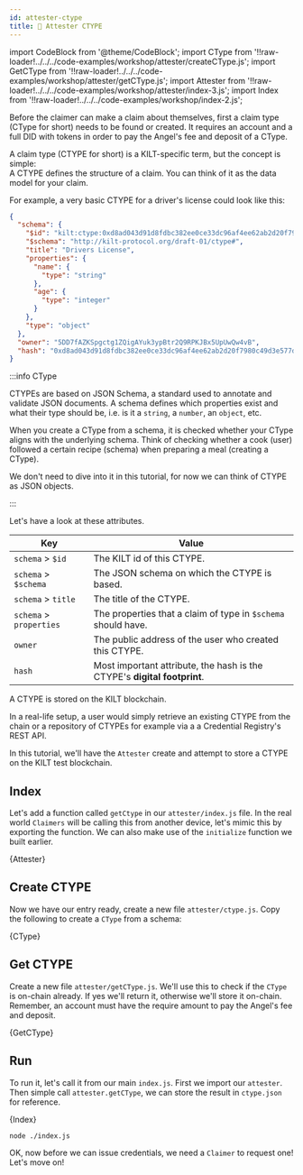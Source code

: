 ```yaml
---
id: attester-ctype
title: 🏢 Attester CTYPE
---
```


import CodeBlock from '@theme/CodeBlock';
import CType from '!!raw-loader!../../../code-examples/workshop/attester/createCType.js';
import GetCType from '!!raw-loader!../../../code-examples/workshop/attester/getCType.js';
import Attester from '!!raw-loader!../../../code-examples/workshop/attester/index-3.js';
import Index from '!!raw-loader!../../../code-examples/workshop/index-2.js';

Before the <span class="label-role claimer">claimer</span> can make a claim about themselves, first a claim type (CType for short) needs to be found or created.
It requires an account and a full DID with tokens in order to pay the Angel's fee and deposit of a CType.

A claim type (CTYPE for short) is a KILT-specific term, but the concept is simple:  
A CTYPE defines the structure of a claim. You can think of it as the data model for your claim.

For example, a very basic CTYPE for a driver's license could look like this:

```json
{
  "schema": {
    "$id": "kilt:ctype:0xd8ad043d91d8fdbc382ee0ce33dc96af4ee62ab2d20f7980c49d3e577d80e5f5",
    "$schema": "http://kilt-protocol.org/draft-01/ctype#",
    "title": "Drivers License",
    "properties": {
      "name": {
        "type": "string"
      },
      "age": {
        "type": "integer"
      }
    },
    "type": "object"
  },
  "owner": "5DD7fAZKSpgctg1ZQigAYuk3ypBtr2Q9RPKJBx5UpUwQw4vB",
  "hash": "0xd8ad043d91d8fdbc382ee0ce33dc96af4ee62ab2d20f7980c49d3e577d80e5f5"
}
```

:::info CType

CTYPEs are based on JSON Schema, a standard used to annotate and validate JSON documents.
A schema defines which properties exist and what their type should be, i.e. is it a `string`, a `number`, an `object`, etc.

When you create a CType from a schema, it is checked whether your CType aligns with the underlying schema.
Think of checking whether a cook (user) followed a certain recipe (schema) when preparing a meal (creating a CType).

We don't need to dive into it in this tutorial, for now we can think of CTYPE as JSON objects.

:::

Let's have a look at these attributes.

| Key                     | Value                                                                    |
| ----------------------- | ------------------------------------------------------------------------ |
| `schema` > `$id`        | The KILT id of this CTYPE.                                               |
| `schema` > `$schema`    | The JSON schema on which the CTYPE is based.                             |
| `schema` > `title`      | The title of the CTYPE.                                                  |
| `schema` > `properties` | The properties that a claim of type in `$schema` should have.            |
| `owner`                 | The public address of the user who created this CTYPE.                   |
| `hash`                  | Most important attribute, the hash is the CTYPE's **digital footprint**. |

A CTYPE is stored on the KILT blockchain.

In a real-life setup, a user would simply retrieve an existing CTYPE from the chain or a repository of CTYPEs for example via a a Credential Registry's REST API.

In this tutorial, we'll have the `Attester` create and attempt to store a CTYPE on the KILT test blockchain.

## Index

Let's add a function called `getCtype` in our `attester/index.js` file. In the real world `Claimers` will
be calling this from another device, let's mimic this by exporting the function. We can also make use of the
`initialize` function we built earlier. 

<CodeBlock className="language-js" title="attester/index.js">
  {Attester}
</CodeBlock>

## Create CTYPE

Now we have our entry ready, create a new file `attester/ctype.js`. Copy the following to create a `CType` from a schema:

<CodeBlock className="language-js">
  {CType}
</CodeBlock>

## Get CTYPE

Create a new file `attester/getCType.js`. We'll use this to check if the `CType` is on-chain already. If yes we'll 
return it, otherwise we'll store it on-chain. Remember, an account must have the require amount to pay the Angel's fee and deposit.

<CodeBlock className="language-js">
  {GetCType}
</CodeBlock>

## Run

To run it, let's call it from our main `index.js`. First we import our `attester`.
Then simple call `attester.getCType`, we can store the result in `ctype.json` for reference.

<CodeBlock className="language-js" title="index.js">
  {Index}
</CodeBlock>

```bash
node ./index.js
```

OK, now before we can issue credentials, we need a `Claimer` to request one! Let's move on!
